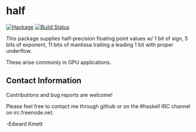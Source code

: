 half
====

[![Hackage](https://img.shields.io/hackage/v/half.svg)](https://hackage.haskell.org/package/half) [![Build Status](https://secure.travis-ci.org/ekmett/half.png?branch=master)](http://travis-ci.org/ekmett/half)

This package supplies half-precision floating point values w/ 1 bit of sign, 5 bits of exponent, 11 bits of mantissa trailing a leading 1 bit with proper underflow.

These arise commonly in GPU applications.

Contact Information
-------------------

Contributions and bug reports are welcome!

Please feel free to contact me through github or on the #haskell IRC channel on irc.freenode.net.

-Edward Kmett
